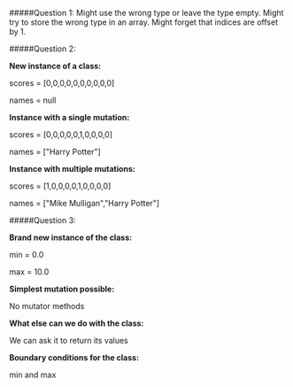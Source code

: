 #####Question 1: 
Might use the wrong type or leave the type empty. Might try to store the wrong type in an array. Might forget that indices are offset by 1.

#####Question 2: 

**New instance of a class:**

scores = [0,0,0,0,0,0,0,0,0,0]

names = null

**Instance with a single mutation:** 

scores = [0,0,0,0,0,1,0,0,0,0]

names = ["Harry Potter"]

**Instance with multiple mutations:**

scores = [1,0,0,0,0,1,0,0,0,0]

names = ["Mike Mulligan","Harry Potter"]

#####Question 3:

**Brand new instance of the class:** 

min = 0.0

max = 10.0

**Simplest mutation possible:** 

No mutator methods

**What else can we do with the class:**

We can ask it to return its values

**Boundary conditions for the class:**

min and max